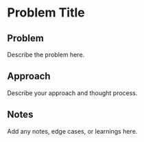# Problem Title

## Problem
Describe the problem here.

## Approach
Describe your approach and thought process.

## Notes
Add any notes, edge cases, or learnings here. 